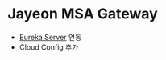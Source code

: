 # Jayeon MSA Gateway
* [Eureka Server](https://github.com/juno-choi/jayeon-discovery) 연동
* Cloud Config 추가